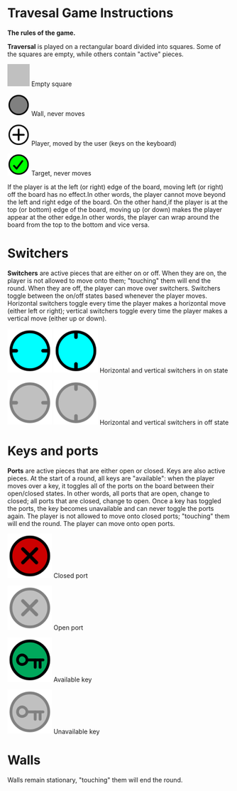 # Travesal Game Instructions
**The rules of the game.**

**Traversal** is played on a rectangular board divided into squares. Some of the squares are empty,
while others contain "active" pieces.

  <img src="images/tvl_e.png" width="50" > Empty square

  <img src="images/tvl_x.png" width="50" >  Wall, never moves

  <img src="images/tvl_s.png" width="50" >  Player, moved by the user (keys on the keyboard)

  <img src="images/tvl_t.png" width="50" >  Target, never moves
 
If the player is at the left (or right) edge of the board, moving left (or right) off the board has no
effect.In other words, the player cannot move beyond the left and right edge of the board. On the
other hand,if the player is at the top (or bottom) edge of the board, moving up (or down) makes
the player appear at the other edge.In other words, the player can wrap around the board from
the top to the bottom and vice versa.

# Switchers
**Switchers** are active pieces that are either on or off. When they are on, the player is not allowed to
move onto them; "touching" them will end the round. When they are off, the player can move over
switchers. Switchers toggle between the on/off states based whenever the player moves.
Horizontal switchers toggle every time the player makes a horizontal move (either left or right);
vertical switchers toggle every time the player makes a vertical move (either up or down).


  <img src="images/tvl_sh1.png" width="100">  <img src="images/tvl_sv1.png" width="100"> Horizontal and vertical switchers in on state

  <img src="images/tvl_sh0.png" width="100">  <img src="images/tvl_sv0.png" width="100"> Horizontal and vertical switchers in off state

# Keys and ports

**Ports** are active pieces that are either open or closed. Keys are also active pieces. At the start of
a round, all keys are "available": when the player moves over a key, it toggles all of the ports on the
board between their open/closed states. In other words, all ports that are open, change to closed; all ports that are closed,
change to open. Once a key has toggled the ports, the key becomes
unavailable and can never toggle the ports again. The player is not allowed to move onto closed ports;
"touching" them will end the round. The player can move onto open ports.

<img src="images/tvl_p1.png" width="100"> Closed port

<img src="images/tvl_p0.png" width="100"> Open port

<img src="images/tvl_k1.png" width="100"> Available key

<img src="images/tvl_k0.png" width="100"> Unavailable key

# Walls
Walls remain stationary, "touching" them will end the round.
